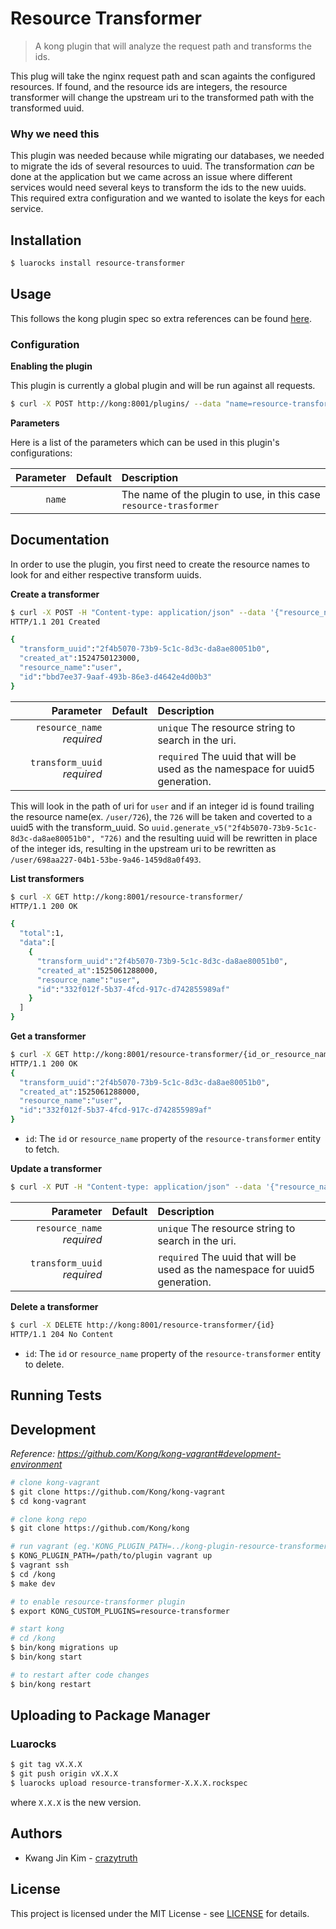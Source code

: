 # Resource Transformer

> A kong plugin that will analyze the request path and transforms the ids.

This plug will take the nginx request path and scan againts the configured resources. 
If found, and the resource ids are integers, the resource transformer will change the upstream uri to the 
transformed path with the transformed uuid.


### Why we need this 

This plugin was needed because while migrating our databases, we needed to 
migrate the ids of several resources to uuid.
The transformation *can* be done at the application but we came across an
issue where different services would need several keys to transform the ids 
to the new uuids.  This required extra configuration and we wanted to isolate
the keys for each service.

## Installation

``` sh
$ luarocks install resource-transformer
```

## Usage

This follows the kong plugin spec so extra references can be found [here](https://getkong.org/docs/0.13.x/plugin-development/).

### Configuration

**Enabling the plugin**

This plugin is currently a global plugin and will be run against all requests.

``` sh
$ curl -X POST http://kong:8001/plugins/ --data "name=resource-transformer"
```

**Parameters**

Here is a list of the parameters which can be used in this plugin's configurations:

| Parameter | Default | Description |
| --------: | ------- | :---------- |
| `name` | | The name of the plugin to use, in this case `resource-trasformer` |


## Documentation

In order to use the plugin, you first need to create the resource names to look for and either respective transform uuids.

**Create a transformer**

``` sh
$ curl -X POST -H "Content-type: application/json" --data '{"resource_name":"user", "transform_uuid":"2f4b5070-73b9-5c1c-8d3c-da8ae80051b0"}' http://kong:8001/resource-transformer/
HTTP/1.1 201 Created

{
  "transform_uuid":"2f4b5070-73b9-5c1c-8d3c-da8ae80051b0",
  "created_at":1524750123000,
  "resource_name":"user",
  "id":"bbd7ee37-9aaf-493b-86e3-d4642e4d00b3"
}

```

| Parameter | Default | Description | 
| ----: | ------ | :----- |
| `resource_name` *required* | | `unique` The resource string to search in the uri. |
| `transform_uuid` *required* | | `required` The uuid that will be used as the namespace for uuid5 generation. |

This will look in the path of uri for `user` and if an integer id is found trailing the resource name(ex. `/user/726`), the `726` will 
be taken and coverted to a uuid5 with the transform_uuid. So `uuid.generate_v5("2f4b5070-73b9-5c1c-8d3c-da8ae80051b0", "726)` and the resulting 
uuid will be rewritten in place of the integer ids, resulting in the upstream uri to be rewritten as `/user/698aa227-04b1-53be-9a46-1459d8a0f493`.

**List transformers**
``` sh
$ curl -X GET http://kong:8001/resource-transformer/
HTTP/1.1 200 OK

{
  "total":1,
  "data":[
    {
      "transform_uuid":"2f4b5070-73b9-5c1c-8d3c-da8ae80051b0",
      "created_at":1525061288000,
      "resource_name":"user",
      "id":"332f012f-5b37-4fcd-917c-d742855989af"
    }
  ]
}
```

**Get a transformer**

``` sh
$ curl -X GET http://kong:8001/resource-transformer/{id_or_resource_name}
HTTP/1.1 200 OK
{
  "transform_uuid":"2f4b5070-73b9-5c1c-8d3c-da8ae80051b0",
  "created_at":1525061288000,
  "resource_name":"user",
  "id":"332f012f-5b37-4fcd-917c-d742855989af"
}
```

* `id`: The `id` or `resource_name` property of the `resource-transformer` entity to fetch.

**Update a transformer**

``` sh 
$ curl -X PUT -H "Content-type: application/json" --data '{"resource_name":"user", "transform_uuid":"2f4b5070-73b9-5c1c-8d3c-da8ae80051b0"}' http://kong:8001/resource-transformer/{id_or_resource_name}
```

| Parameter | Default | Description | 
| ----: | ------ | :----- |
| `resource_name` *required* | | `unique` The resource string to search in the uri. |
| `transform_uuid` *required* | | `required` The uuid that will be used as the namespace for uuid5 generation. |


**Delete a transformer**

``` sh 
$ curl -X DELETE http://kong:8001/resource-transformer/{id}
HTTP/1.1 204 No Content
```

* `id`: The `id` or `resource_name` property of the `resource-transformer` entity to delete.

## Running Tests

## Development

*Reference: https://github.com/Kong/kong-vagrant#development-environment*

``` sh
# clone kong-vagrant
$ git clone https://github.com/Kong/kong-vagrant
$ cd kong-vagrant

# clone kong repo
$ git clone https://github.com/Kong/kong

# run vagrant (eg.'KONG_PLUGIN_PATH=../kong-plugin-resource-transformer/ vagrant up')
$ KONG_PLUGIN_PATH=/path/to/plugin vagrant up 
$ vagrant ssh
$ cd /kong
$ make dev

# to enable resource-transformer plugin
$ export KONG_CUSTOM_PLUGINS=resource-transformer

# start kong
# cd /kong
$ bin/kong migrations up
$ bin/kong start

# to restart after code changes
$ bin/kong restart
```


## Uploading to Package Manager

### Luarocks

``` sh
$ git tag vX.X.X
$ git push origin vX.X.X
$ luarocks upload resource-transformer-X.X.X.rockspec
```

where `X.X.X` is the new version.

## Authors

* Kwang Jin Kim - [crazytruth](https://github.com/crazytruth)

## License

This project is licensed under the MIT License - see [LICENSE](LICENSE) for details.

